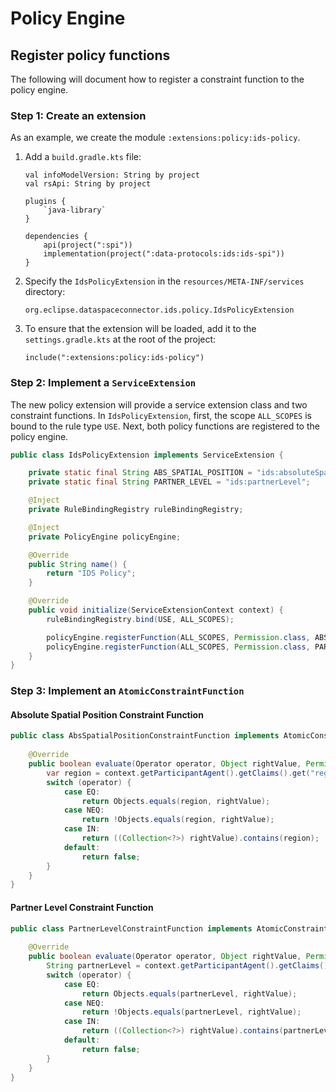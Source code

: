 # Policy Engine

## Register policy functions

The following will document how to register a constraint function to the policy engine.

### Step 1: Create an extension

As an example, we create the module `:extensions:policy:ids-policy`. 

1. Add a `build.gradle.kts` file:

    ```
    val infoModelVersion: String by project
    val rsApi: String by project
    
    plugins {
        `java-library`
    }
    
    dependencies {
        api(project(":spi"))
        implementation(project(":data-protocols:ids:ids-spi"))
    }
    ```
   
2. Specify the `IdsPolicyExtension` in the `resources/META-INF/services` directory:

    ```
   org.eclipse.dataspaceconnector.ids.policy.IdsPolicyExtension
   ```

4. To ensure that the extension will be loaded, add it to the `settings.gradle.kts` at the root of the project:

    ```
    include(":extensions:policy:ids-policy")
    ```

### Step 2: Implement a `ServiceExtension`

The new policy extension will provide a service extension class and two constraint functions. In
`IdsPolicyExtension`, first, the scope `ALL_SCOPES` is bound to the rule type `USE`. Next, both policy 
functions are registered to the policy engine.

```java
public class IdsPolicyExtension implements ServiceExtension {

    private static final String ABS_SPATIAL_POSITION = "ids:absoluteSpatialPosition";
    private static final String PARTNER_LEVEL = "ids:partnerLevel";

    @Inject
    private RuleBindingRegistry ruleBindingRegistry;

    @Inject
    private PolicyEngine policyEngine;

    @Override
    public String name() {
        return "IDS Policy";
    }

    @Override
    public void initialize(ServiceExtensionContext context) {
        ruleBindingRegistry.bind(USE, ALL_SCOPES);

        policyEngine.registerFunction(ALL_SCOPES, Permission.class, ABS_SPATIAL_POSITION, new AbsSpatialPositionConstraintFunction());
        policyEngine.registerFunction(ALL_SCOPES, Permission.class, PARTNER_LEVEL, new PartnerLevelConstraintFunction());
    }
}
```

### Step 3: Implement an `AtomicConstraintFunction`

#### Absolute Spatial Position Constraint Function

```java
public class AbsSpatialPositionConstraintFunction implements AtomicConstraintFunction<Permission> {
    
    @Override
    public boolean evaluate(Operator operator, Object rightValue, Permission rule, PolicyContext context) {
        var region = context.getParticipantAgent().getClaims().get("region");
        switch (operator) {
            case EQ:
                return Objects.equals(region, rightValue);
            case NEQ:
                return !Objects.equals(region, rightValue);
            case IN:
                return ((Collection<?>) rightValue).contains(region);
            default:
                return false;
        }
    }
}
```

#### Partner Level Constraint Function

```java
public class PartnerLevelConstraintFunction implements AtomicConstraintFunction<Permission> {
    
    @Override
    public boolean evaluate(Operator operator, Object rightValue, Permission rule, PolicyContext context) {
        String partnerLevel = context.getParticipantAgent().getClaims().get("partnerLevel");
        switch (operator) {
            case EQ:
                return Objects.equals(partnerLevel, rightValue);
            case NEQ:
                return !Objects.equals(partnerLevel, rightValue);
            case IN:
                return ((Collection<?>) rightValue).contains(partnerLevel);
            default:
                return false;
        }
    }
}
```
